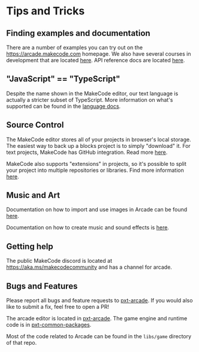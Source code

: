 # Tips and Tricks

## Finding examples and documentation

There are a number of examples you can try out on the https://arcade.makecode.com homepage.
We also have several courses in development that are located [here](https://arcade.makecode.com/courses).
API reference docs are located [here](https://arcade.makecode.com/reference).

## "JavaScript" == "TypeScript"

Despite the name shown in the MakeCode editor, our text language is actually a stricter subset of
TypeScript. More information on what's supported can be found in the [language docs](https://makecode.com/language).

## Source Control

The MakeCode editor stores all of your projects in browser's local storage. The
easiest way to back up a blocks project is to simply "download" it. For text
projects, MakeCode has GitHub integration. Read more [here](https://makecode.com/extensions/github-authoring).

MakeCode also supports "extensions" in projects, so it's possible to split your project
into multiple repositories or libraries. Find more information [here](https://makecode.com/extensions).

## Music and Art

Documentation on how to import and use images in Arcade can be found [here](https://arcade.makecode.com/developer/images).

Documentation on how to create music and sound effects is [here](https://arcade.makecode.com/developer/sound).

## Getting help

The public MakeCode discord is located at https://aka.ms/makecodecommunity and has a channel for arcade.


## Bugs and Features

Please report all bugs and feature requests to [pxt-arcade](https://github.com/Microsoft/pxt-arcade/issues).
If you would also like to submit a fix, feel free to open a PR!

The arcade editor is located in [pxt-arcade](https://github.com/Microsoft/pxt-arcade). The game engine and runtime code is in [pxt-common-packages](https://github.com/Microsoft/pxt-common-packages).

Most of the code related to Arcade can be found in the `libs/game` directory of that repo.